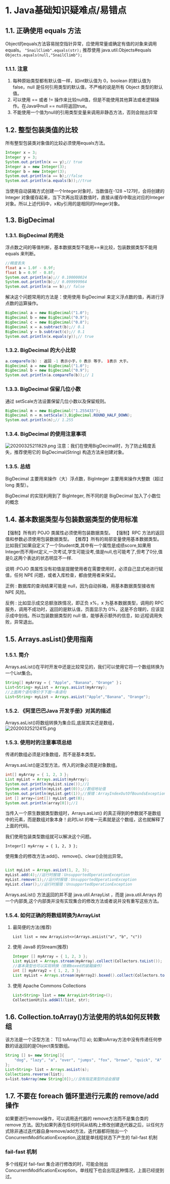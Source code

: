 # 1. Java基础知识疑难点/易错点

## 1.1. 正确使用 equals 方法

Object的equals方法容易抛空指针异常，应使用常量或确定有值的对象来调用 equals。
`"SnailClimb".equals(str);`
推荐使用 java.util.Objects#equals
`Objects.equals(null,"SnailClimb");`

### 1.1.1. 注意

1. 每种原始类型都有默认值一样，如int默认值为 0，boolean 的默认值为 false，null 是任何引用类型的默认值，不严格的说是所有 Object 类型的默认值。
1. 可以使用 == 或者 != 操作来比较null值，但是不能使用其他算法或者逻辑操作。在Java中null == null将返回true。
1. 不能使用一个值为null的引用类型变量来调用非静态方法，否则会抛出异常

## 1.2. 整型包装类值的比较

所有整型包装类对象值的比较必须使用equals方法。

```java
Integer x = 3;
Integer y = 3;
System.out.println(x == y);// true
Integer a = new Integer(3);
Integer b = new Integer(3);
System.out.println(a == b);//false
System.out.println(a.equals(b));//true
```

当使用自动装箱方式创建一个Integer对象时，当数值在-128 ~127时，会将创建的 Integer 对象缓存起来，当下次再出现该数值时，直接从缓存中取出对应的Integer对象。所以上述代码中，x和y引用的是相同的Integer对象。

## 1.3. BigDecimal

### 1.3.1. BigDecimal 的用处

浮点数之间的等值判断，基本数据类型不能用==来比较，包装数据类型不能用 equals 来判断。

```java
//精度丢失
float a = 1.0f - 0.9f;
float b = 0.9f - 0.8f;
System.out.println(a);// 0.100000024
System.out.println(b);// 0.099999964
System.out.println(a == b);// false
```

解决这个问题常用的方法是：使用使用 BigDecimal 来定义浮点数的值，再进行浮点数的运算操作。

```java
BigDecimal a = new BigDecimal("1.0");
BigDecimal b = new BigDecimal("0.9");
BigDecimal c = new BigDecimal("0.8");
BigDecimal x = a.subtract(b);// 0.1
BigDecimal y = b.subtract(c);// 0.1
System.out.println(x.equals(y));// true
```

### 1.3.2. BigDecimal 的大小比较

```java
a.compareTo(b) : 返回 -1 表示小于，0 表示 等于， 1表示 大于。
BigDecimal a = new BigDecimal("1.0");
BigDecimal b = new BigDecimal("0.9");
System.out.println(a.compareTo(b));// 1
```

### 1.3.3. BigDecimal 保留几位小数

通过 setScale方法设置保留几位小数以及保留规则。

```java
BigDecimal m = new BigDecimal("1.255433");
BigDecimal n = m.setScale(3,BigDecimal.ROUND_HALF_DOWN);
System.out.println(n);// 1.255
```

### 1.3.4. BigDecimal 的使用注意事项

![20200325211829.png](https://raw.githubusercontent.com/kuro-tsuchi/images/master/20200325211829.png)
注意：我们在使用BigDecimal时，为了防止精度丢失，推荐使用它的 BigDecimal(String) 构造方法来创建对象。

### 1.3.5. 总结

BigDecimal 主要用来操作（大）浮点数，BigInteger 主要用来操作大整数（超过 long 类型）。

BigDecimal 的实现利用到了 BigInteger, 所不同的是 BigDecimal 加入了小数位的概念

## 1.4. 基本数据类型与包装数据类型的使用标准

【强制】所有的 POJO 类属性必须使用包装数据类型。
【强制】RPC 方法的返回值和参数必须使用包装数据类型。
【推荐】所有的局部变量使用基本数据类型。
比如我们如果自定义了一个Student类,其中有一个属性是成绩score,如果用Integer而不用int定义,一次考试,学生可能没考,值是null,也可能考了,但考了0分,值是0,这两个表达的状态明显不一样.

说明 :POJO 类属性没有初值是提醒使用者在需要使用时，必须自己显式地进行赋值，任何 NPE 问题，或者入库检查，都由使用者来保证。

正例 : 数据库的查询结果可能是 null，因为自动拆箱，用基本数据类型接收有 NPE 风险。

反例 : 比如显示成交总额涨跌情况，即正负 x%，x 为基本数据类型，调用的 RPC 服务，调用不成功时，返回的是默认值，页面显示为 0%，这是不合理的，应该显示成中划线。所以包装数据类型的 null 值，能够表示额外的信息，如:远程调用失败，异常退出。

## 1.5. Arrays.asList()使用指南

### 1.5.1. 简介

Arrays.asList()在平时开发中还是比较常见的，我们可以使用它将一个数组转换为一个List集合。

```java
String[] myArray = { "Apple", "Banana", "Orange" }；
List<String> myList = Arrays.asList(myArray);
//上面两个语句等价于下面一条语句
List<String> myList = Arrays.asList("Apple","Banana", "Orange");
```

### 1.5.2. 《阿里巴巴Java 开发手册》对其的描述

Arrays.asList()将数组转换为集合后,底层其实还是数组，
![20200325212415.png](https://raw.githubusercontent.com/kuro-tsuchi/images/master/20200325212415.png)

### 1.5.3. 使用时的注意事项总结

传递的数组必须是对象数组，而不是基本类型。

Arrays.asList()是泛型方法，传入的对象必须是对象数组。

```java
int[] myArray = { 1, 2, 3 };
List myList = Arrays.asList(myArray);
System.out.println(myList.size());//1
System.out.println(myList.get(0));//数组地址值
System.out.println(myList.get(1));//报错：ArrayIndexOutOfBoundsException
int [] array=(int[]) myList.get(0);
System.out.println(array[0]);//1
```

当传入一个原生数据类型数组时，Arrays.asList() 的真正得到的参数就不是数组中的元素，而是数组对象本身！此时List 的唯一元素就是这个数组，这也就解释了上面的代码。

我们使用包装类型数组就可以解决这个问题。

`Integer[] myArray = { 1, 2, 3 };`

使用集合的修改方法:add()、remove()、clear()会抛出异常。

```java

List myList = Arrays.asList(1, 2, 3);
myList.add(4);//运行时报错：UnsupportedOperationException
myList.remove(1);//运行时报错：UnsupportedOperationException
myList.clear();//运行时报错：UnsupportedOperationException
```

Arrays.asList() 方法返回的并不是 java.util.ArrayList ，而是 java.util.Arrays 的一个内部类,这个内部类并没有实现集合的修改方法或者说并没有重写这些方法。

### 1.5.4. 如何正确的将数组转换为ArrayList

1. 最简便的方法(推荐)

    `List list = new ArrayList<>(Arrays.asList("a", "b", "c"))`

1. 使用 Java8 的Stream(推荐)

    ```java
    Integer [] myArray = { 1, 2, 3 };
    List myList = Arrays.stream(myArray).collect(Collectors.toList());
    //基本类型也可以实现转换（依赖boxed的装箱操作）
    int [] myArray2 = { 1, 2, 3 };
    List myList = Arrays.stream(myArray2).boxed().collect(Collectors.toList());
    ```

1. 使用 Apache Commons Collections

    ```java
    List<String> list = new ArrayList<String>();
    CollectionUtils.addAll(list, str);
    ```

## 1.6. Collection.toArray()方法使用的坑&如何反转数组

该方法是一个泛型方法：<T> T[] toArray(T[] a); 如果toArray方法中没有传递任何参数的话返回的是Object类型数组。

```java
String [] s= new String[]{
    "dog", "lazy", "a", "over", "jumps", "fox", "brown", "quick", "A"
};
List<String> list = Arrays.asList(s);
Collections.reverse(list);
s=list.toArray(new String[0]);//没有指定类型的话会报错
```

## 1.7. 不要在 foreach 循环里进行元素的 remove/add 操作

 如果要进行remove操作，可以调用迭代器的 remove方法而不是集合类的 remove 方法。因为如果列表在任何时间从结构上修改创建迭代器之后，以任何方式除非通过迭代器自身remove/add方法，迭代器都将抛出一个ConcurrentModificationException,这就是单线程状态下产生的 fail-fast 机制

### fail-fast 机制

多个线程对 fail-fast 集合进行修改的时，可能会抛出ConcurrentModificationException，单线程下也会出现这种情况，上面已经提到过。
